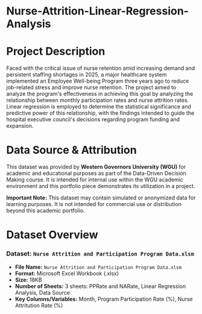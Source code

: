 # Nurse-Attrition-Linear-Regression-Analysis
 

# Project Description
Faced with the critical issue of nurse retention amid increasing demand and persistent staffing shortages in 2025, a major healthcare system implemented an Employee Well-being Program three years ago to reduce job-related stress and improve nurse retention. The project aimed to analyze the program's effectiveness in achieving this goal by analyzing the relationship between monthly participation rates and nurse attrition rates. Linear regression is employed to determine the statistical significance and predictive power of this relationship, with the findings intended to guide the hospital executive council's decisions regarding program funding and expansion.


# Data Source & Attribution

This dataset was provided by **Western Governors University (WGU)** for academic and educational purposes as part of the Data-Driven Decision Making course. It is intended for internal use within the WGU academic environment and this portfolio piece demonstrates its utilization in a project.

**Important Note:** This dataset may contain simulated or anonymized data for learning purposes. It is not intended for commercial use or distribution beyond this academic portfolio.


# Dataset Overview
### Dataset: `Nurse Attrition and Participation Program Data.xlsm`

* **File Name:** `Nurse Attrition and Participation Program Data.xlsm`
* **Format:** Microsoft Excel Workbook (.xlsx)
* **Size:** 18KB
* **Number of Sheets:** 3 sheets: PPRate and NARate, Linear Regression Analysis, Data Source
* **Key Columns/Variables:** Month, Program Participation Rate (%), Nurse    Attritution Rate    (%)
